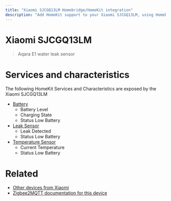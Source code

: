 ```yaml
---
title: "Xiaomi SJCGQ13LM Homebridge/HomeKit integration"
description: "Add HomeKit support to your Xiaomi SJCGQ13LM, using Homebridge, Zigbee2MQTT and homebridge-z2m."
---
```

<!---
This file has been GENERATED using src/docgen/docgen.ts
DO NOT EDIT THIS FILE MANUALLY!
-->
# Xiaomi SJCGQ13LM
> Aqara E1 water leak sensor


# Services and characteristics
The following HomeKit Services and Characteristics are exposed by
the Xiaomi SJCGQ13LM

* [Battery](../../battery.md)
  * Battery Level
  * Charging State
  * Status Low Battery
* [Leak Sensor](../../sensors.md)
  * Leak Detected
  * Status Low Battery
* [Temperature Sensor](../../sensors.md)
  * Current Temperature
  * Status Low Battery


# Related
* [Other devices from Xiaomi](../index.md#xiaomi)
* [Zigbee2MQTT documentation for this device](https://www.zigbee2mqtt.io/devices/SJCGQ13LM.html)